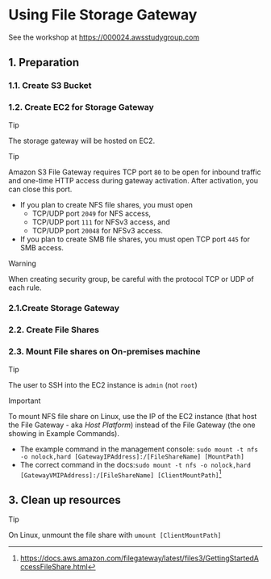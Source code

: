# Using File Storage Gateway

See the workshop at <https://000024.awsstudygroup.com>

## 1. Preparation

### 1.1. Create S3 Bucket

### 1.2. Create EC2 for Storage Gateway

> [!TIP]
> The storage gateway will be hosted on EC2.

> [!TIP]
> Amazon S3 File Gateway requires TCP port `80` to be open for inbound traffic and one-time HTTP access during gateway activation. After activation, you can close this port.
>
> - If you plan to create NFS file shares, you must open
>   - TCP/UDP port `2049` for NFS access,
>   - TCP/UDP port `111` for NFSv3 access, and
>   - TCP/UDP port `20048` for NFSv3 access.
> - If you plan to create SMB file shares, you must open TCP port `445` for SMB access.

> [!WARNING]
> When creating security group, be careful with the protocol TCP or UDP of each rule.

### 2.1.Create Storage Gateway

### 2.2. Create File Shares

### 2.3. Mount File shares on On-premises machine

> [!TIP]
> The user to SSH into the EC2 instance is `admin` (not `root`)

> [!IMPORTANT]
> To mount NFS file share on Linux, use the IP of the EC2 instance (that host the File Gateway - aka _Host Platform_) instead of the File Gateway (the one showing in Example Commands).
>
> - The example command in the management console: `sudo mount -t nfs -o nolock,hard [GatewayIPAddress]:/[FileShareName] [MountPath]`
> - The correct command in the docs:`sudo mount -t nfs -o nolock,hard [GatewayVMIPAddress]:/[FileShareName] [ClientMountPath]`[^1]

## 3. Clean up resources

> [!TIP]
> On Linux, unmount the file share with `umount [ClientMountPath]`

[^1]: <https://docs.aws.amazon.com/filegateway/latest/files3/GettingStartedAccessFileShare.html>
